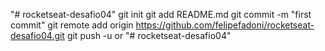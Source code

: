 "# rocketseat-desafio04"  git init git add README.md git commit -m "first commit" git remote add origin https://github.com/felipefadoni/rocketseat-desafio04.git git push -u or
"# rocketseat-desafio04" 

